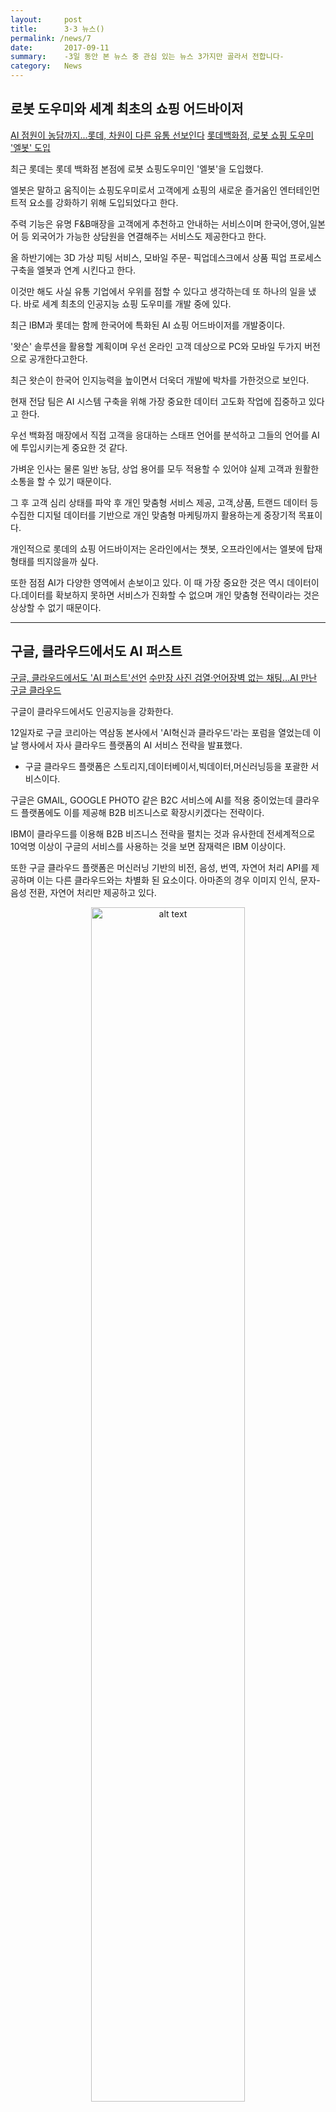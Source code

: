```yaml
---
layout:     post
title:      3·3 뉴스()
permalink: /news/7
date:       2017-09-11
summary:    -3일 동안 본 뉴스 중 관심 있는 뉴스 3가지만 골라서 전합니다-
category: 	News
---
```


## 로봇 도우미와 세계 최초의 쇼핑 어드바이저


[AI 점원이 농담까지...롯데, 차원이 다른 유통 선보인다](http://news.naver.com/main/read.nhn?mode=LSD&mid=shm&sid1=105&oid=030&aid=0002640237)
[롯데백화점, 로봇 쇼핑 도우미 '엘봇' 도입](http://www.irobotnews.com/news/articleView.html?idxno=10473)


최근 롯데는 롯데 백화점 본점에 로봇 쇼핑도우미인  '엘봇'을 도입했다.

엘봇은 말하고 움직이는 쇼핑도우미로서 고객에게 쇼핑의 새로운 즐거움인 엔터테인먼트적 요소를 강화하기 위해 도입되었다고 한다.

주력 기능은 유명 F&B매장을 고객에게 추천하고 안내하는 서비스이며 한국어,영어,일본어 등 외국어가 가능한 상담원을 연결해주는 서비스도 제공한다고 한다.

올 하반기에는 3D 가상 피팅 서비스, 모바일 주문- 픽업데스크에서 상품 픽업 프로세스 구축을 엘봇과 연계 시킨다고 한다. 

이것만 해도 사실 유통 기업에서 우위를 점할 수 있다고 생각하는데 또 하나의 일을 냈다. 바로 세계 최초의 인공지능 쇼핑 도우미를 개발 중에 있다.

최근 IBM과 롯데는 함께 한국어에 특화된 AI 쇼핑 어드바이저를 개발중이다.

'왓슨' 솔루션을 활용할 계획이며 우선 온라인 고객 데상으로 PC와 모바일 두가지 버전으로 공개한다고한다.

최근 왓슨이 한국어 인지능력을 높이면서 더욱더 개발에 박차를 가한것으로 보인다.

현재 전담 팀은 AI 시스템 구축을 위해 가장 중요한 데이터 고도화 작업에 집중하고 있다고 한다. 

우선 백화점 매장에서 직접 고객을 응대하는 스태프 언어를 분석하고 그들의 언어를 AI에 투입시키는게 중요한 것 같다.

가벼운 인사는 물론 일반 농담, 상업 용어를 모두 적용할 수 있어야 실제 고객과 원활한 소통을 할 수 있기 때문이다.

그 후 고객 심리 상태를 파악 후 개인 맞춤형 서비스 제공,
고객,상품, 트랜드 데이터 등 수집한 디지털 데이터를 기반으로 개인 맞춤형 마케팅까지 활용하는게 중장기적 목표이다.
 
개인적으로 롯데의 쇼핑 어드바이저는 온라인에서는 챗봇, 오프라인에서는 엘봇에 탑재 형태를 띄지않을까 싶다. 

또한 점점 AI가 다양한 영역에서 손보이고 있다. 이 때 가장 중요한 것은 역시 데이터이다.데이터를 확보하지 못하면 서비스가 진화할 수 없으며 개인 맞춤형 전략이라는 것은 상상할 수 없기 때문이다.

- - -

## 구글, 클라우드에서도 AI 퍼스트

[구글, 클라우드에서도 'AI 퍼스트'선언](http://news.inews24.com/php/news_view.php?g_serial=1047899&g_menu=020310&rrf=nv)
[수만장 사진 검열·언어장벽 없는 채팅…AI 만난 구글 클라우드](http://news.hankyung.com/article/201709129272g)

구글이 클라우드에서도 인공지능을 강화한다.

12일자로 구글 코리아는 역삼동 본사에서 'AI혁신과 클라우드'라는 포럼을 열었는데 이날 행사에서 자사 클라우드 플랫폼의 AI 서비스 전략을 발표했다.
* 구글 클라우드 플랫폼은 스토리지,데이터베이서,빅데이터,머신러닝등을 포괄한 서비스이다.

구글은 GMAIL, GOOGLE PHOTO 같은 B2C 서비스에 AI를 적용 중이었는데 클라우드 플랫폼에도 이를 제공해 B2B 비즈니스로 확장시키겠다는 전략이다.

IBM이 클라우드를 이용해 B2B 비즈니스 전략을 펼치는 것과 유사한데 전세계적으로 10억명 이상이 구글의 서비스를 사용하는 것을 보면 잠재력은 IBM 이상이다.

또한 구글 클라우드 플랫폼은 머신러닝 기반의 비전, 음성, 번역, 자연어 처리 API를 제공하며 이는 다른 클라우드와는 차별화 된 요소이다. 아마존의 경우 이미지 인식, 문자-음성 전환, 자연어 처리만 제공하고 있다.

<p align ="middle">	
 <img src="http://www.vonzone.kr/wp-content/uploads/2015/12/Google-Cloud-Platform.jpg" alt="alt text" width = "70%">
</p>

{: refdef: style="text-align: center;"}
###### _구글 클라우드 플랫폼_   출처: Google
{: refdef}


또한 구글 클라우드 플랫폼의 머신러닝 API는 사전 훈련이 되어있다. AI를 잘 몰라도 이를 활용해 서비스를 개발할 수 있는 것이다. 구글의 AI민주화 전략의 한 요소이다.

현재 클라우드는 AI 플랫폼의 핵심이 되고있다. AI구현에 필수적인 머신러닝 툴을 자유롭게 이용할 수 있기 때문이다.

사실 지금까진 AI 관련 전문가가 없으면 기업에 AI를 구축하기 어려웠다. 하지만 이런 클라우드 플랫폼을 이용하면 손쉽게 AI를 구축할 수 있다. 구글 뿐만 아니라 아마존, 마이크로소프트, IBM이 AI 클라우드를 구축하는 이유이다.

여타 서비스와 마찬가지로 어느 클라우드 업체가 더 뛰어난 성능의 머신러닝 API를 제공하느냐가 중요할 것이다.

- - -

## 엔터시장, 판도가 바뀌다.

엔터 시장에 지각변동이 일어나고 있다. 기존의 엔터테인먼트 분야와 무관하던 시장 플레이어들이 분야의 벽을 뚫고 영역 잠식에 나섰다. 전통적인 기획-제작-유통 프로세스를 무너뜨리고 있는 것이다.

제작사와 유통사가 기획사로 기획사로 기획사가 제작사 혹 유통사로 영역을 확장하고 있다.

최근 KBS는 전,현직 아이돌 대상 오디션 프로그램 '더 유닛'을 기획 제작해 방영할 예정이다. KBS에서 매니지먼트를 만들어 우승한 아이돌을 관리한다고 한다.

기존의 제작과 유통만 담당하던 KBS가 이제는 기획 분야까지 직접 뛰어든 셈이다.

연예 기획사 로엔은 웹드라마 '오늘도 무사히', 웹 예능 '네남자의 푸드트럭'을 제작하며 올 하반기에 유튜브, 페이스북, 카카오 TV등 각종 소셜 미디어 채널에 선보일 예정이다. 연예 기획사가 자체 콘텐츠를 제작하며 유통까지 나선 것이다.

이 기류는 이미 글로벌 대세로 자리잡았다. 글로벌 IT 기업들은 이미 콘텐츠 공룡기업으로 변신 중이다.

콘텐츠 유통사 넷플릭스는 이미 자체 콘텐츠를 제작 중이며 올해 6조 8000억원을 들여 콘텐츠 제작에 투자한다고 한다.

애플 또한 마찬가지이다. 과거에 아이팟과 아이튠즈를 이용해 음악 산업을 뒤흔든 것처럼 이번에는 1조 1300억원을 투입해 콘텐츠 산업을 뒤흔드려한다. 지난 6월 소니픽처스 엔터테인먼트 회장, 할리우드 유명 프로듀서를 영입해 영상, TV 쇼 제작팀을 발족한게 그 근거이다.


<p align ="middle">	
 <img src="http://file.mk.co.kr/meet/neds/2017/09/image_readmed_2017_604784_15048819713023041.jpg" alt="alt text">
</p>

{: refdef: style="text-align: center;"}
###### _국내외 기업 2017년 콘텐츠 투자액 현황_ 
{: refdef}

끝판왕은 디즈니이다.세계 최대 콘텐츠 기업 디즈니는 콘텐츠 유통 분야로 사업을 넓혀가고 있다. 최근 넷플릭스와의 계약을 해지하면서 자체 스트리밍 할 전략을 발표했는데 토이스토리4, 겨울왕국2 등 거대 차기작 등을 디즈니 자체 유통 채널에서만 볼 수 있게 할 계획이다. ~~그럼 이제 마블 시리즈도?~~


이제 더 이상 하나의 영역에만 전문적으로 머무르는 기업은 없다. 미디어, 엔터테인먼트, IT 기업 간 산업군을 넘나드는 시대가 도래했으며 절대 밥그릇을 빼앗을 것 같지 않은 회사들이 경쟁자가 되고 있는 시대이다.

IT 기업들의 영역 파괴가 어디까지 이어질지 궁금해진다.








